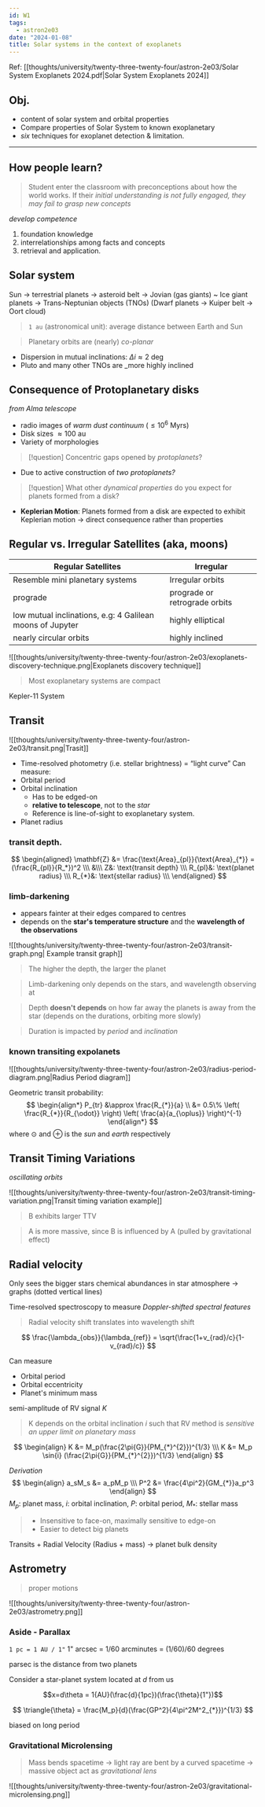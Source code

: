 ```yaml
---
id: W1
tags:
  - astron2e03
date: "2024-01-08"
title: Solar systems in the context of exoplanets
---
```

Ref: [[thoughts/university/twenty-three-twenty-four/astron-2e03/Solar System Exoplanets 2024.pdf|Solar System Exoplanets 2024]]

## Obj.

- content of solar system and orbital properties
- Compare properties of Solar System to known exoplanetary
- _six_ techniques for exoplanet detection & limitation.
---
## How people learn?

> Student enter the classroom with preconceptions about how the world works. If their _initial understanding is not fully engaged, they may fail to grasp new concepts_

_develop competence_
1. foundation knowledge
2. interrelationships among facts and concepts
3. retrieval and application.

## Solar system


Sun -> terrestrial planets -> asteroid belt -> Jovian (gas giants) ~ Ice giant planets -> Trans-Neptunian objects (TNOs) (Dwarf planets -> Kuiper belt -> Oort cloud)


> `1 au` (astronomical unit): average distance between Earth and Sun

> Planetary orbits are (nearly) _co-planar_
- Dispersion in mutual inclinations: $\Delta{i} \approx 2\text{ deg}$
- Pluto and many other TNOs are _more highly inclined

## Consequence of **Protoplanetary disks**
_from Alma telescope_
- radio images of _warm dust continuum_ ($\leq 10^6\text{ Myrs}$)
- Disk sizes $\approx 100\text{ au}$
- Variety of morphologies

> [!question]
> Concentric gaps opened by _protoplanets_?

- Due to active construction of _two protoplanets?_

> [!question]
> What other _dynamical properties_ do you expect for planets formed from a disk?


- **Keplerian Motion**: Planets formed from a disk are expected to exhibit Keplerian motion -> direct consequence rather than properties

## Regular vs. Irregular Satellites (aka, moons)

| Regular Satellites | Irregular |
| ---- | ---- |
| Resemble mini planetary systems | Irregular orbits |
| prograde | prograde or retrograde orbits |
| low mutual inclinations, e.g: 4 Galilean moons of Jupyter | highly elliptical |
| nearly circular orbits | highly inclined |

![[thoughts/university/twenty-three-twenty-four/astron-2e03/exoplanets-discovery-technique.png|Exoplanets discovery technique]]

> Most exoplanetary systems are compact

Kepler-11 System

## Transit

![[thoughts/university/twenty-three-twenty-four/astron-2e03/transit.png|Trasit]]

- Time-resolved photometry (i.e. stellar brightness) = “light curve”
Can measure:
- Orbital period
- Orbital inclination
	- Has to be edged-on
	- **relative to telescope**, not to the _star_
	- Reference is line-of-sight to exoplanetary system.
- Planet radius

### transit depth.

$$
\begin{aligned}
\mathbf{Z} &= \frac{\text{Area}_{pl}}{\text{Area}_{*}} = (\frac{R_{pl}}{R_*})^2 \\\
&\\\
Z&: \text{transit depth} \\\
R_{pl}&: \text{planet radius} \\\
R_{*}&: \text{stellar radius} \\\
\end{aligned}
$$
### limb-darkening
- appears fainter at their edges compared to centres
- depends on the **star's temperature structure** and the **wavelength of the observations**

![[thoughts/university/twenty-three-twenty-four/astron-2e03/transit-graph.png| Example transit graph]]
> The higher the depth, the larger the planet

> Limb-darkening only depends on the stars, and wavelength observing at

> Depth **doesn't depends** on how far away the planets is away from the star (depends on the durations, orbiting more slowly)

> Duration is impacted by *period* and *inclination*

### known transiting expolanets

![[thoughts/university/twenty-three-twenty-four/astron-2e03/radius-period-diagram.png|Radius Period diagram]]

Geometric transit probability:
$$
\begin{align*}
P_{tr} &\approx \frac{R_{*}}{a} \\
&= 0.5\% \left( \frac{R_{*}}{R_{\odot}} \right) \left( \frac{a}{a_{\oplus}} \right)^{-1}
\end{align*}
$$
where $\odot$ and $\oplus$ is the _sun_ and _earth_ respectively

## Transit Timing Variations

_oscillating orbits_

![[thoughts/university/twenty-three-twenty-four/astron-2e03/transit-timing-variation.png|Transit timing variation example]]

> B exhibits larger TTV

> A is more massive, since B is influenced by A (pulled by gravitational effect)

## Radial velocity

Only sees the bigger stars
chemical abundances in star atmosphere -> graphs (dotted vertical lines)

Time-resolved spectroscopy to measure _Doppler-shifted spectral features_

> Radial velocity shift translates into wavelength shift

$$
\frac{\lambda_{obs}}{\lambda_{ref}} = \sqrt{\frac{1+v_{rad}/c}{1-v_{rad}/c}}
$$

Can measure
- Orbital period
- Orbital eccentricity
- Planet's minimum mass

semi-amplitude of RV signal _K_

> K depends on the orbital inclination _i_ such that RV method is _sensitive an upper limit on planetary mass_

$$
\begin{align}
K &= M_p(\frac{2\pi{G}}{PM_{*}^{2}})^{1/3} \\\
K &= M_p \sin{i} (\frac{2\pi{G}}{PM_{*}^{2}})^{1/3}
\end{align}
$$

_Derivation_
$$
\begin{align}
a_sM_s &= a_pM_p \\\
P^2 &= \frac{4\pi^2}{GM_{*}}a_p^3
\end{align}
$$
$M_p$: planet mass, $i$: orbital inclination, $P$: orbital period, $M_{*}$: stellar mass

> - Insensitive to face-on, maximally sensitive to edge-on
> - Easier to detect big planets

Transits + Radial Velocity (Radius + mass) -> planet bulk density

## Astrometry
> proper motions

![[thoughts/university/twenty-three-twenty-four/astron-2e03/astrometry.png]]
### Aside - Parallax

`1 pc = 1 AU / 1"`
1" arcsec = 1/60 arcminutes = (1/60)/60 degrees

parsec is the distance from two planets

Consider a star-planet system located at _d_ from us

$$x=d\theta = 1{AU}(\frac{d}{1pc})(\frac{\theta}{1"})$$

$$
\triangle{\theta} = \frac{M_p}{d}(\frac{GP^2}{4\pi^2M^2_{*}})^{1/3}
$$

biased on long period

### Gravitational Microlensing

> Mass bends spacetime -> light ray are bent by a curved spacetime -> massive object act as _gravitational lens_
 
![[thoughts/university/twenty-three-twenty-four/astron-2e03/gravitational-microlensing.png]]


